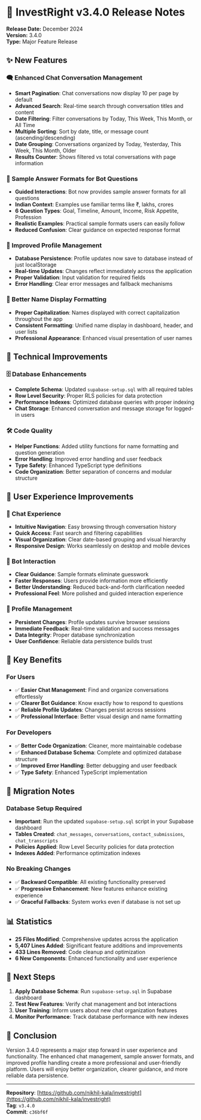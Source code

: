 # 🚀 InvestRight v3.4.0 Release Notes

**Release Date:** December 2024  
**Version:** 3.4.0  
**Type:** Major Feature Release

## ✨ New Features

### 🗨️ Enhanced Chat Conversation Management
- **Smart Pagination**: Chat conversations now display 10 per page by default
- **Advanced Search**: Real-time search through conversation titles and content
- **Date Filtering**: Filter conversations by Today, This Week, This Month, or All Time
- **Multiple Sorting**: Sort by date, title, or message count (ascending/descending)
- **Date Grouping**: Conversations organized by Today, Yesterday, This Week, This Month, Older
- **Results Counter**: Shows filtered vs total conversations with page information

### 🤖 Sample Answer Formats for Bot Questions
- **Guided Interactions**: Bot now provides sample answer formats for all questions
- **Indian Context**: Examples use familiar terms like ₹, lakhs, crores
- **6 Question Types**: Goal, Timeline, Amount, Income, Risk Appetite, Profession
- **Realistic Examples**: Practical sample formats users can easily follow
- **Reduced Confusion**: Clear guidance on expected response format

### 👤 Improved Profile Management
- **Database Persistence**: Profile updates now save to database instead of just localStorage
- **Real-time Updates**: Changes reflect immediately across the application
- **Proper Validation**: Input validation for required fields
- **Error Handling**: Clear error messages and fallback mechanisms

### 🎨 Better Name Display Formatting
- **Proper Capitalization**: Names displayed with correct capitalization throughout the app
- **Consistent Formatting**: Unified name display in dashboard, header, and user lists
- **Professional Appearance**: Enhanced visual presentation of user names

## 🔧 Technical Improvements

### 🗄️ Database Enhancements
- **Complete Schema**: Updated `supabase-setup.sql` with all required tables
- **Row Level Security**: Proper RLS policies for data protection
- **Performance Indexes**: Optimized database queries with proper indexing
- **Chat Storage**: Enhanced conversation and message storage for logged-in users

### 🛠️ Code Quality
- **Helper Functions**: Added utility functions for name formatting and question generation
- **Error Handling**: Improved error handling and user feedback
- **Type Safety**: Enhanced TypeScript type definitions
- **Code Organization**: Better separation of concerns and modular structure

## 📱 User Experience Improvements

### 🎯 Chat Experience
- **Intuitive Navigation**: Easy browsing through conversation history
- **Quick Access**: Fast search and filtering capabilities
- **Visual Organization**: Clear date-based grouping and visual hierarchy
- **Responsive Design**: Works seamlessly on desktop and mobile devices

### 🤖 Bot Interaction
- **Clear Guidance**: Sample formats eliminate guesswork
- **Faster Responses**: Users provide information more efficiently
- **Better Understanding**: Reduced back-and-forth clarification needed
- **Professional Feel**: More polished and guided interaction experience

### 👥 Profile Management
- **Persistent Changes**: Profile updates survive browser sessions
- **Immediate Feedback**: Real-time validation and success messages
- **Data Integrity**: Proper database synchronization
- **User Confidence**: Reliable data persistence builds trust

## 🎯 Key Benefits

### For Users
- ✅ **Easier Chat Management**: Find and organize conversations effortlessly
- ✅ **Clearer Bot Guidance**: Know exactly how to respond to questions
- ✅ **Reliable Profile Updates**: Changes persist across sessions
- ✅ **Professional Interface**: Better visual design and name formatting

### For Developers
- ✅ **Better Code Organization**: Cleaner, more maintainable codebase
- ✅ **Enhanced Database Schema**: Complete and optimized database structure
- ✅ **Improved Error Handling**: Better debugging and user feedback
- ✅ **Type Safety**: Enhanced TypeScript implementation

## 🔄 Migration Notes

### Database Setup Required
- **Important**: Run the updated `supabase-setup.sql` script in your Supabase dashboard
- **Tables Created**: `chat_messages`, `conversations`, `contact_submissions`, `chat_transcripts`
- **Policies Applied**: Row Level Security policies for data protection
- **Indexes Added**: Performance optimization indexes

### No Breaking Changes
- ✅ **Backward Compatible**: All existing functionality preserved
- ✅ **Progressive Enhancement**: New features enhance existing experience
- ✅ **Graceful Fallbacks**: System works even if database is not set up

## 📊 Statistics

- **25 Files Modified**: Comprehensive updates across the application
- **5,407 Lines Added**: Significant feature additions and improvements
- **433 Lines Removed**: Code cleanup and optimization
- **6 New Components**: Enhanced functionality and user experience

## 🚀 Next Steps

1. **Apply Database Schema**: Run `supabase-setup.sql` in Supabase dashboard
2. **Test New Features**: Verify chat management and bot interactions
3. **User Training**: Inform users about new chat organization features
4. **Monitor Performance**: Track database performance with new indexes

## 🎉 Conclusion

Version 3.4.0 represents a major step forward in user experience and functionality. The enhanced chat management, sample answer formats, and improved profile handling create a more professional and user-friendly platform. Users will enjoy better organization, clearer guidance, and more reliable data persistence.

---

**Repository**: [https://github.com/nikhil-kala/investright](https://github.com/nikhil-kala/investright)  
**Tag**: `v3.4.0`  
**Commit**: `c36bf6f`
